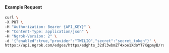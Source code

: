 <!-- Code generated for API Clients. DO NOT EDIT. -->

#### Example Request

```bash
curl \
-X PUT \
-H "Authorization: Bearer {API_KEY}" \
-H "Content-Type: application/json" \
-H "Ngrok-Version: 2" \
-d '{"enabled":true,"provider":"TWILIO","secret":"secret_token"}' \
https://api.ngrok.com/edges/https/edghts_32dl3wbmZT4xoe1XdoYT7KqpmyB/routes/edghtsrt_32dl3zp9xhjhHmyhz4witG2oZxV/webhook_verification
```
